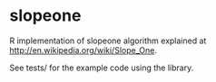 slopeone
========

R implementation of slopeone algorithm explained at http://en.wikipedia.org/wiki/Slope_One. 

See tests/ for the example code using the library.
